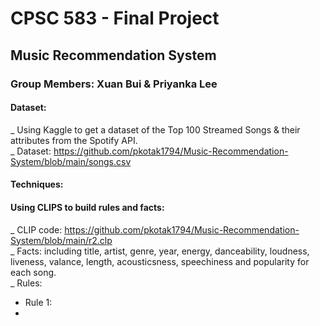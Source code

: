 # CPSC 583 - Final Project <br>
## Music Recommendation System <br>
### Group Members: Xuan Bui & Priyanka Lee <br>


#### Dataset: 
_ Using Kaggle to get a dataset of the Top 100 Streamed Songs & their attributes from the Spotify API. <br>
_ Dataset: https://github.com/pkotak1794/Music-Recommendation-System/blob/main/songs.csv <br>

#### Techniques: <br>
#### Using CLIPS to build rules and facts: <br>
_ CLIP code: https://github.com/pkotak1794/Music-Recommendation-System/blob/main/r2.clp <br>
_ Facts: including title, artist, genre, year, energy, danceability, loudness, liveness, valance, length, acousticsness, speechiness and popularity for each song. <br>
_ Rules: <br>
  + Rule 1:
  + 

